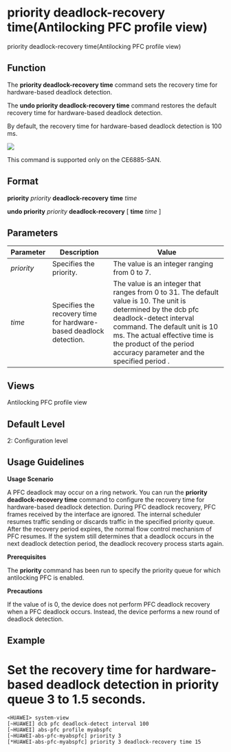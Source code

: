 priority deadlock-recovery time(Antilocking PFC profile view)
=============================================================

priority deadlock-recovery time(Antilocking PFC profile view)

Function
--------



The **priority deadlock-recovery time** command sets the recovery time for hardware-based deadlock detection.

The **undo priority deadlock-recovery time** command restores the default recovery time for hardware-based deadlock detection.



By default, the recovery time for hardware-based deadlock detection is 100 ms.

![](../public_sys-resources/note_3.0-en-us.png) 

This command is supported only on the CE6885-SAN.



Format
------

**priority** *priority* **deadlock-recovery** **time** *time*

**undo priority** *priority* **deadlock-recovery** [ **time** *time* ]


Parameters
----------

| Parameter | Description | Value |
| --- | --- | --- |
| *priority* | Specifies the priority. | The value is an integer ranging from 0 to 7. |
| *time* | Specifies the recovery time for hardware-based deadlock detection. | The value is an integer that ranges from 0 to 31. The default value is 10.  The unit is determined by the dcb pfc deadlock-detect interval command. The default unit is 10 ms. The actual effective time is the product of the period accuracy parameter <interval-value> and the specified period <time>. |



Views
-----

Antilocking PFC profile view


Default Level
-------------

2: Configuration level


Usage Guidelines
----------------

**Usage Scenario**

A PFC deadlock may occur on a ring network. You can run the **priority deadlock-recovery time** command to configure the recovery time for hardware-based deadlock detection. During PFC deadlock recovery, PFC frames received by the interface are ignored. The internal scheduler resumes traffic sending or discards traffic in the specified priority queue. After the recovery period expires, the normal flow control mechanism of PFC resumes. If the system still determines that a deadlock occurs in the next deadlock detection period, the deadlock recovery process starts again.

**Prerequisites**

The **priority** command has been run to specify the priority queue for which antilocking PFC is enabled.

**Precautions**

If the value of <time> is 0, the device does not perform PFC deadlock recovery when a PFC deadlock occurs. Instead, the device performs a new round of deadlock detection.


Example
-------

# Set the recovery time for hardware-based deadlock detection in priority queue 3 to 1.5 seconds.
```
<HUAWEI> system-view
[~HUAWEI] dcb pfc deadlock-detect interval 100
[~HUAWEI] abs-pfc profile myabspfc
[~HUAWEI-abs-pfc-myabspfc] priority 3
[*HUAWEI-abs-pfc-myabspfc] priority 3 deadlock-recovery time 15

```
